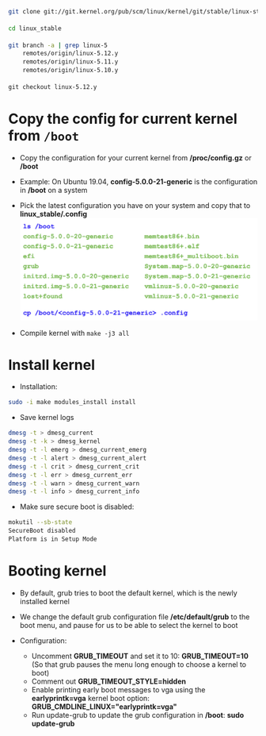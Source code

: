 ```sh
git clone git://git.kernel.org/pub/scm/linux/kernel/git/stable/linux-stable.git linux_stable

cd linux_stable

git branch -a | grep linux-5
    remotes/origin/linux-5.12.y
    remotes/origin/linux-5.11.y
    remotes/origin/linux-5.10.y

​git checkout linux-5.12.y
```

# Copy the config for current kernel from `/boot`
- Copy the configuration for your current kernel from **/proc/config.gz** or **/boot**
- Example: On Ubuntu 19.04,  **config-5.0.0-21-generic** is the configuration in **/boot** on a system
- Pick the latest configuration you have on your system and copy that to **linux_stable/.config**
![](./Assets/boot-config-linux-kernel-copy.png)

- Compile kernel with `make -j3 all`

# Install kernel
- Installation:
```sh
sudo -i make modules_install install
```

- Save kernel logs
```sh
dmesg -t > dmesg_current  
dmesg -t -k > dmesg_kernel  
dmesg -t -l emerg > dmesg_current_emerg  
dmesg -t -l alert > dmesg_current_alert  
dmesg -t -l crit > dmesg_current_crit  
dmesg -t -l err > dmesg_current_err  
dmesg -t -l warn > dmesg_current_warn  
dmesg -t -l info > dmesg_current_info
```

- Make sure secure boot is disabled:
```sh
mokutil --sb-state
SecureBoot disabled  
Platform is in Setup Mode
```

# Booting kernel
- By default, grub tries to boot the default kernel, which is the newly installed kernel
- We change the default grub configuration file **/etc/default/grub** to the boot menu, and pause for us to be able to select the kernel to boot

- Configuration:
	- Uncomment **GRUB_TIMEOUT** and set it to 10: **GRUB_TIMEOUT=10** (So that grub pauses the menu long enough to choose a kernel to boot)
	- Comment out **GRUB_TIMEOUT_STYLE=hidden**
	- Enable printing early boot messages to vga using the **earlyprintk=vga** kernel boot option: **GRUB_CMDLINE_LINUX="earlyprintk=vga"**
	- Run update-grub to update the grub configuration in **/boot**: **sudo update-grub**
